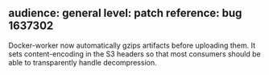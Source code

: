 audience: general
level: patch
reference: bug 1637302
---
Docker-worker now automatically gzips artifacts before
uploading them. It sets content-encoding in the S3 headers so that most
consumers should be able to transparently handle decompression.
